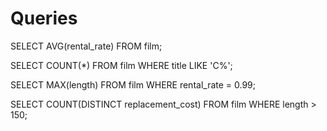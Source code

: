 # Queries

SELECT AVG(rental_rate) FROM film;

SELECT COUNT(*) FROM film WHERE title LIKE 'C%';

SELECT MAX(length) FROM film WHERE rental_rate = 0.99;

SELECT COUNT(DISTINCT replacement_cost) FROM film WHERE length > 150;